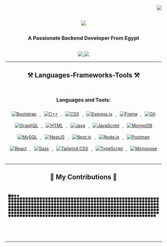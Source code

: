 <img align="right" src="https://visitor-badge.laobi.icu/badge?page_id=salesp07.salesp07" />

<h1 align="center">
    <img src="https://readme-typing-svg.herokuapp.com/?font=Righteous&size=35&center=true&vCenter=true&width=500&height=70&duration=6000&lines=Hi+There!+👋;I'm+Abdelrahman+Elmonged;I'm+BackEnd+Node.js+Developer" />
</h1>

<h3 align="center">A Passionate Backend Developer From Egypt</h3>

<br/>

<div align="center"> 
  <a href="mailto:a.elmonged870@gmail.com">
    <img src="https://img.shields.io/badge/Gmail-333333?style=for-the-badge&logo=gmail&logoColor=red" />
  </a>
  <a href="https://www.linkedin.com/in/abdelrahaman-elmonged-aa89992a3" target="_blank">
    <img src="https://img.shields.io/badge/LinkedIn-0077B5?style=for-the-badge&logo=linkedin&logoColor=white" />
  </a>
</div>

<hr/>

<h2 align="center">⚒️ Languages-Frameworks-Tools ⚒️</h2>

<br/>

<h3 align="center">Languages and Tools:</h3>

<div align="center"> 
  <!-- Row 1 -->
  <a href="https://getbootstrap.com" target="_blank" rel="noreferrer">
    <img src="https://skillicons.dev/icons?i=bootstrap" height="48" alt="Bootstrap" style="margin: 10px;"/>
  </a>
  <a href="https://www.w3schools.com/cpp/" target="_blank" rel="noreferrer">
    <img src="https://skillicons.dev/icons?i=cplusplus" height="48" alt="C++" style="margin: 10px;"/>
  </a>
  <a href="https://www.w3schools.com/css/" target="_blank" rel="noreferrer">
    <img src="https://skillicons.dev/icons?i=css" height="48" alt="CSS" style="margin: 10px;"/>
  </a>
  <a href="https://expressjs.com" target="_blank" rel="noreferrer">
    <img src="https://skillicons.dev/icons?i=express" height="48" alt="Express.js" style="margin: 10px;"/>
  </a>
  <a href="https://www.figma.com/" target="_blank" rel="noreferrer">
    <img src="https://skillicons.dev/icons?i=figma" height="48" alt="Figma" style="margin: 10px;"/>
  </a>
  <a href="https://git-scm.com/" target="_blank" rel="noreferrer">
    <img src="https://skillicons.dev/icons?i=git" height="48" alt="Git" style="margin: 10px;"/>
  </a>
  <a href="https://graphql.org" target="_blank" rel="noreferrer">
    <img src="https://skillicons.dev/icons?i=graphql" height="48" alt="GraphQL" style="margin: 10px;"/>
  </a>
  <a href="https://www.w3.org/html/" target="_blank" rel="noreferrer">
    <img src="https://skillicons.dev/icons?i=html" height="48" alt="HTML" style="margin: 10px;"/>
  </a>
  <a href="https://www.java.com" target="_blank" rel="noreferrer">
    <img src="https://skillicons.dev/icons?i=java" height="48" alt="Java" style="margin: 10px;"/>
  </a>
  <a href="https://developer.mozilla.org/en-US/docs/Web/JavaScript" target="_blank" rel="noreferrer">
    <img src="https://skillicons.dev/icons?i=javascript" height="48" alt="JavaScript" style="margin: 10px;"/>
  </a>
  <a href="https://www.mongodb.com/" target="_blank" rel="noreferrer">
    <img src="https://skillicons.dev/icons?i=mongodb" height="48" alt="MongoDB" style="margin: 10px;"/>
  </a>
  <a href="https://www.mysql.com/" target="_blank" rel="noreferrer">
    <img src="https://skillicons.dev/icons?i=mysql" height="48" alt="MySQL" style="margin: 10px;"/>
  </a>

  <!-- Row 2 -->
  <a href="https://nestjs.com/" target="_blank" rel="noreferrer">
    <img src="https://skillicons.dev/icons?i=nestjs" height="48" alt="NestJS" style="margin: 10px;"/>
  </a>
  <a href="https://nextjs.org/" target="_blank" rel="noreferrer">
    <img src="https://skillicons.dev/icons?i=nextjs" height="48" alt="Next.js" style="margin: 10px;"/>
  </a>
  <a href="https://nodejs.org" target="_blank" rel="noreferrer">
    <img src="https://skillicons.dev/icons?i=nodejs" height="48" alt="Node.js" style="margin: 10px;"/>
  </a>
  <a href="https://postman.com" target="_blank" rel="noreferrer">
    <img src="https://skillicons.dev/icons?i=postman" height="48" alt="Postman" style="margin: 10px;"/>
  </a>
  <a href="https://reactjs.org/" target="_blank" rel="noreferrer">
    <img src="https://skillicons.dev/icons?i=react" height="48" alt="React" style="margin: 10px;"/>
  </a>
  <a href="https://sass-lang.com" target="_blank" rel="noreferrer">
    <img src="https://skillicons.dev/icons?i=sass" height="48" alt="Sass" style="margin: 10px;"/>
  </a>
  <a href="https://tailwindcss.com/" target="_blank" rel="noreferrer">
    <img src="https://skillicons.dev/icons?i=tailwind" height="48" alt="Tailwind CSS" style="margin: 10px;"/>
  </a>
  <a href="https://www.typescriptlang.org/" target="_blank" rel="noreferrer">
    <img src="https://skillicons.dev/icons?i=typescript" height="48" alt="TypeScript" style="margin: 10px;"/>
  </a>
  <a href="https://mongoosejs.com/" target="_blank" rel="noreferrer">
  <img src="https://skillicons.dev/icons?i=mongoose" height="48" alt="Mongoose" style="margin: 10px;"/>
</a>

</div>

<br/>
<hr/>

<div align="center">
  <h2>🐍 My Contributions 🐍</h2>
  <br>
  <img alt="snake eating my contributions" src="https://raw.githubusercontent.com/salesp07/salesp07/output/github-contribution-grid-snake.svg" />
  <br/><br/><br/>
</div>

<hr/>
